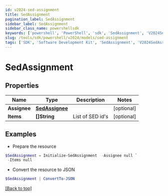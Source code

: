 ```yaml
---
id: v2024-sed-assignment
title: SedAssignment
pagination_label: SedAssignment
sidebar_label: SedAssignment
sidebar_class_name: powershellsdk
keywords: ['powershell', 'PowerShell', 'sdk', 'SedAssignment', 'V2024SedAssignment'] 
slug: /tools/sdk/powershell/v2024/models/sed-assignment
tags: ['SDK', 'Software Development Kit', 'SedAssignment', 'V2024SedAssignment']
---
```



# SedAssignment

## Properties

Name | Type | Description | Notes
------------ | ------------- | ------------- | -------------
**Assignee** | [**SedAssignee**](sed-assignee) |  | [optional] 
**Items** | **[]String** | List of SED id's | [optional] 

## Examples

- Prepare the resource
```powershell
$SedAssignment = Initialize-SedAssignment  -Assignee null `
 -Items null
```

- Convert the resource to JSON
```powershell
$SedAssignment | ConvertTo-JSON
```


[[Back to top]](#) 

